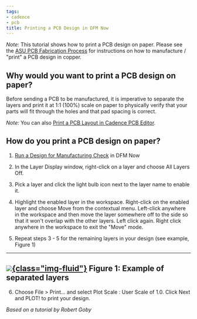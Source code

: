 ```yaml
---
tags:
- cadence
- pcb
title: Printing a PCB Design in DFM Now
---
```


*Note*: This tutorial shows how to print a PCB design on paper. Please see the [ASU PCB Fabrication Process](asu-pcb-fabrication-process.html) for instructions on how to manufacture / "print" a PCB design in copper.

## Why would you want to print a PCB design on paper?

Before sending a PCB to be manufactured, it is imperative to separate the layers and print it at 1:1 (100%) scale on paper to physically verify that your parts will fit through the holes and that pad spacing is correct.

*Note:* You can also [Print a PCB Layout in Cadence PCB Editor](printing-a-pcb-layout-in-cadence-pcb-editor.html).

## How do you print a PCB design on paper?

1.  [Run a Design for Manufacturing Check](running-a-design-for-manufacturing-check-in-dfm-now.html) in DFM Now

2.  In the Layer Display window, right-click on a layer and choose All Layers Off.

3.  Pick a layer and click the light bulb icon next to the layer name to enable it.

4.  Highlight the enabled layer in the workspace. Right-click on the enabled layer and choose Move from the contextual menu. Left-click anywhere in the workspace and then move the layer somewhere off to the side so that it won't overlap with the other layers. Left click again. Right click anywhere in the workspace to exit the "Move" mode.

5.  Repeat steps 3 - 5 for the remaining layers in your design (see example, Figure 1)

  ------------------------------------------------------------------------------
   [![](/figures/figure_102.png){class="img-fluid"}](/larger/image0205.png)
                      Figure 1: Example of separated layers
  ------------------------------------------------------------------------------

6.  Choose File > Print... and select Plot Scale : User Scale of 1.0. Click Next and PLOT! to print your design.

*Based on a tutorial by Robert Goby*
